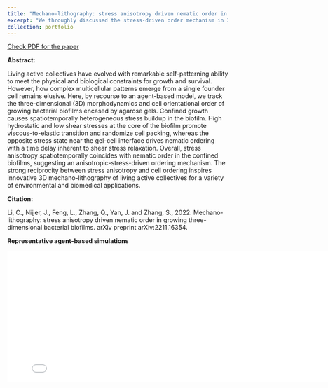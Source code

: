 ```yaml
---
title: "Mechano-lithography: stress anisotropy driven nematic order in growing three-dimensional bacterial biofilms (Arxiv)"
excerpt: "We throughly discussed the stress-driven order mechanism in 3D biofilms. <br/><img src='/images/biofilm_arxiv_fig_1.jpg' width='500' height='300'>"
collection: portfolio
---
```


[Check PDF for the paper](http://lichanghao.github.io/files/Mechano-lithography_stress_anisotropy_driven_nematic_order_in_growing_three-dimensional_bacterial_biofilms.pdf)

**Abstract:**

Living active collectives have evolved with remarkable self-patterning ability to meet the physical and biological constraints for growth and survival. However, how complex multicellular patterns emerge from a single founder cell remains elusive. Here, by recourse to an agent-based model, we track the three-dimensional (3D) morphodynamics and cell orientational order of growing bacterial biofilms encased by agarose gels. Confined growth causes spatiotemporally heterogeneous stress buildup in the biofilm. High hydrostatic and low shear stresses at the core of the biofilm promote viscous-to-elastic transition and randomize cell packing, whereas the opposite stress state near the gel-cell interface drives nematic ordering with a time delay inherent to shear stress relaxation. Overall, stress anisotropy spatiotemporally coincides with nematic order in the confined biofilms, suggesting an anisotropic-stress-driven ordering mechanism. The strong reciprocity between stress anisotropy and cell ordering inspires innovative 3D mechano-lithography of living active collectives for a variety of environmental and biomedical applications.

**Citation:**

Li, C., Nijjer, J., Feng, L., Zhang, Q., Yan, J. and Zhang, S., 2022. Mechano-lithography: stress anisotropy driven nematic order in growing three-dimensional bacterial biofilms. arXiv preprint arXiv:2211.16354.

**Representative agent-based simulations**
<iframe width="800" height="300" src="/files/biofilm_example.mp4" frameborder="0" allowfullscreen></iframe>